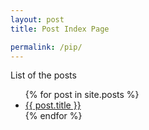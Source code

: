 ```yaml
---
layout: post
title: Post Index Page

permalink: /pip/
---
```


List of the posts

<ul>
  {% for post in site.posts %}
    <li>
      <a href="{{ post.url }}">{{ post.title }}</a>
    </li>
  {% endfor %}
</ul>